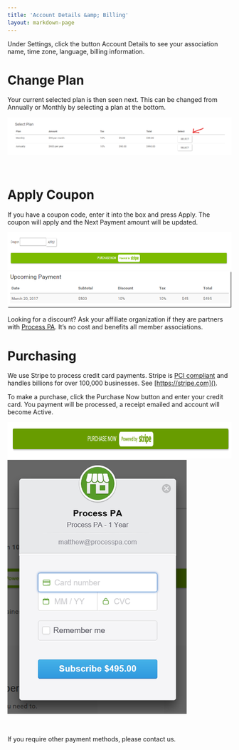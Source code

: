 ```yaml
---
title: 'Account Details &amp; Billing'
layout: markdown-page
---
```

Under Settings, click the button Account Details to see your association name, time zone, language, billing information.

# Change Plan

Your current selected plan is then seen next. This can be changed from Annually or Monthly by selecting a plan at the bottom.


<img class="img-fluid" src="/content/pages/help/account/ink-select-plan.png" />

&nbsp;

# Apply Coupon

If you have a coupon code, enter it into the box and press Apply. The coupon will apply and the Next Payment amount will be updated.

<img class="img-fluid" src="/content/pages/help/account/coupon.png" width="764" height="85" />

<img class="img-fluid" src="/content/pages/help/account/image-3.png" />

Looking for a discount? Ask your affiliate organization if they are partners with <a href="http://processpa.com/" target="_blank">Process PA</a>. It’s no cost and benefits all member associations.

# Purchasing

We use Stripe to process credit card payments. Stripe is [PCI compliant](https://www.pcisecuritystandards.org/) and handles billions for over 100,000 businesses. See [https://stripe.com]().

To make a purchase, click the Purchase Now button and enter your credit card. You payment will be processed, a receipt emailed and account will become Active.

<img class="img-fluid" src="/content/pages/help/account/image-4.png" width="975" height="82" />

<img class="img-fluid" src="/content/pages/help/account/image-5.png" />

&nbsp;

If you require other payment methods, please <a target="_blank">contact us</a>.
